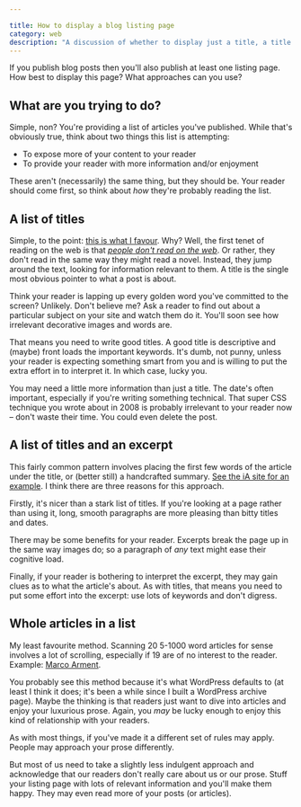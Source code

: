 ```yaml
---

title: How to display a blog listing page
category: web
description: "A discussion of whether to display just a title, a title and an excerpt or the whole article on a page that lists several articles or blog posts."
---
```


<p class="f4">If you publish blog posts then you'll also publish at least one listing page. How best to display this page? What approaches can you use?</p>

## What are you trying to do?

Simple, non? You're providing a list of articles you've published. While that's obviously true, think about two things this list is attempting:

- To expose more of your content to your reader
- To provide your reader with more information and/or enjoyment

These aren't (necessarily) the same thing, but they should be. Your reader should come first, so think about _how_ they're probably reading the list.

## A list of titles

Simple, to the point: [this is what I favour](/blog/). Why? Well, the first tenet of reading on the web is that [_people don't read on the web_](https://www.nngroup.com/articles/how-users-read-on-the-web/). Or rather, they don't read in the same way they might read a novel. Instead, they jump around the text, looking for information relevant to them. A title is the single most obvious pointer to what a post is about.

Think your reader is lapping up every golden word you've committed to the screen? Unlikely. Don't believe me? Ask a reader to find out about a particular subject on your site and watch them do it. You'll soon see how irrelevant decorative images and words are.

That means you need to write good titles. A good title is descriptive and (maybe) front loads the important keywords. It's dumb, not punny, unless your reader is expecting something smart from you and is willing to put the extra effort in to interpret it. In which case, lucky you.

You may need a little more information than just a title. The date's often important, especially if you're writing something technical. That super CSS technique you wrote about in 2008 is probably irrelevant to your reader now &#8211; don't waste their time. You could even delete the post.

## A list of titles and an excerpt

This fairly common pattern involves placing the first few words of the article under the title, or (better still) a handcrafted summary. [See the iA site for an example](https://ia.net/know-how). I think there are three reasons for this approach.

Firstly, it's nicer than a stark list of titles. If you're looking at a page rather than using it, long, smooth paragraphs are more pleasing than bitty titles and dates.

There may be some benefits for your reader. Excerpts break the page up in the same way images do; so a paragraph of _any_ text might ease their cognitive load.

Finally, if your reader is bothering to interpret the excerpt, they may gain clues as to what the article's about. As with titles, that means you need to put some effort into the excerpt: use lots of keywords and don't digress.

## Whole articles in a list

My least favourite method. Scanning 20 5-1000 word articles for sense involves a lot of scrolling, especially if 19 are of no interest to the reader. Example: [Marco Arment](https://marco.org/).

You probably see this method because it's what WordPress defaults to (at least I think it does; it's been a while since I built a WordPress archive page). Maybe the thinking is that readers just want to dive into articles and enjoy your luxurious prose. Again, you _may_ be lucky enough to enjoy this kind of relationship with your readers.

As with most things, if you've made it a different set of rules may apply. People may approach your prose differently.

But most of us need to take a slightly less indulgent approach and acknowledge that our readers don't really care about us or our prose. Stuff your listing page with lots of relevant information and you'll make them happy. They may even read more of your posts (or articles).

